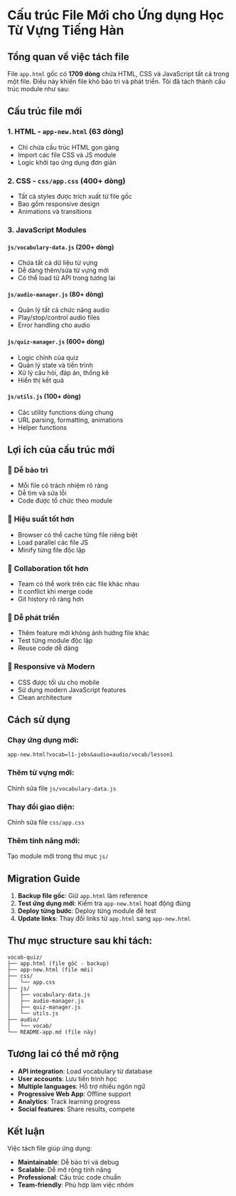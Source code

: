 # Cấu trúc File Mới cho Ứng dụng Học Từ Vựng Tiếng Hàn

## Tổng quan về việc tách file

File `app.html` gốc có **1709 dòng** chứa HTML, CSS và JavaScript tất cả trong một file. Điều này khiến file khó bảo trì và phát triển. Tôi đã tách thành cấu trúc module như sau:

## Cấu trúc file mới

### 1. **HTML** - `app-new.html` (63 dòng)
- Chỉ chứa cấu trúc HTML gọn gàng
- Import các file CSS và JS module
- Logic khởi tạo ứng dụng đơn giản

### 2. **CSS** - `css/app.css` (400+ dòng)
- Tất cả styles được trích xuất từ file gốc
- Bao gồm responsive design
- Animations và transitions

### 3. **JavaScript Modules**

#### `js/vocabulary-data.js` (200+ dòng)
- Chứa tất cả dữ liệu từ vựng
- Dễ dàng thêm/sửa từ vựng mới
- Có thể load từ API trong tương lai

#### `js/audio-manager.js` (80+ dòng)  
- Quản lý tất cả chức năng audio
- Play/stop/control audio files
- Error handling cho audio

#### `js/quiz-manager.js` (600+ dòng)
- Logic chính của quiz
- Quản lý state và tiến trình
- Xử lý câu hỏi, đáp án, thống kê
- Hiển thị kết quả

#### `js/utils.js` (100+ dòng)
- Các utility functions dùng chung
- URL parsing, formatting, animations
- Helper functions

## Lợi ích của cấu trúc mới

### 🎯 **Dễ bảo trì**
- Mỗi file có trách nhiệm rõ ràng
- Dễ tìm và sửa lỗi
- Code được tổ chức theo module

### 🚀 **Hiệu suất tốt hơn**
- Browser có thể cache từng file riêng biệt
- Load parallel các file JS
- Minify từng file độc lập

### 👥 **Collaboration tốt hơn**
- Team có thể work trên các file khác nhau
- Ít conflict khi merge code
- Git history rõ ràng hơn

### 🔧 **Dễ phát triển**
- Thêm feature mới không ảnh hưởng file khác
- Test từng module độc lập
- Reuse code dễ dàng

### 📱 **Responsive và Modern**
- CSS được tối ưu cho mobile
- Sử dụng modern JavaScript features
- Clean architecture

## Cách sử dụng

### Chạy ứng dụng mới:
```
app-new.html?vocab=l1-jobs&audio=audio/vocab/lesson1
```

### Thêm từ vựng mới:
Chỉnh sửa file `js/vocabulary-data.js`

### Thay đổi giao diện:
Chỉnh sửa file `css/app.css`

### Thêm tính năng mới:
Tạo module mới trong thư mục `js/`

## Migration Guide

1. **Backup file gốc**: Giữ `app.html` làm reference
2. **Test ứng dụng mới**: Kiểm tra `app-new.html` hoạt động đúng  
3. **Deploy từng bước**: Deploy từng module để test
4. **Update links**: Thay đổi links từ `app.html` sang `app-new.html`

## Thư mục structure sau khi tách:

```
vocab-quiz/
├── app.html (file gốc - backup)
├── app-new.html (file mới)
├── css/
│   └── app.css
├── js/
│   ├── vocabulary-data.js
│   ├── audio-manager.js
│   ├── quiz-manager.js
│   └── utils.js
├── audio/
│   └── vocab/
└── README-app.md (file này)
```

## Tương lai có thể mở rộng

- **API integration**: Load vocabulary từ database
- **User accounts**: Lưu tiến trình học
- **Multiple languages**: Hỗ trợ nhiều ngôn ngữ
- **Progressive Web App**: Offline support
- **Analytics**: Track learning progress
- **Social features**: Share results, compete

## Kết luận

Việc tách file giúp ứng dụng:
- **Maintainable**: Dễ bảo trì và debug
- **Scalable**: Dễ mở rộng tính năng
- **Professional**: Cấu trúc code chuẩn
- **Team-friendly**: Phù hợp làm việc nhóm
